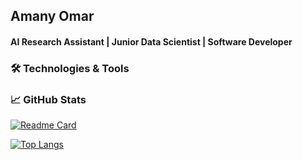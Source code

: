 
## Amany Omar
#### AI Research Assistant | Junior Data Scientist | Software Developer   




### 🛠️ Technologies & Tools 


### 📈 GitHub Stats
[![Readme Card](https://github-readme-stats.vercel.app/api/pin/?username=moon-2000&repo=github-readme-stats)](https://github.com/moon-2000/github-readme-stats)

[![Top Langs](https://github-readme-stats.vercel.app/api/top-langs/?username=moon-2000&layout=compact&show_icons=true&theme=cobalt&hide_progress=true)](https://github.com/moon-2000/github-readme-stats)
<!--
**moon-2000/moon-2000** is a ✨ _special_ ✨ repository because its `README.md` (this file) appears on your GitHub profile.

Here are some ideas to get you started:

- 🔭 I’m currently working on ...
- 🌱 I’m currently learning ...
- 👯 I’m looking to collaborate on ...
- 🤔 I’m looking for help with ...
- 💬 Ask me about ...
- 📫 How to reach me: ...
- 😄 Pronouns: ...
- ⚡ Fun fact: ...
-->
